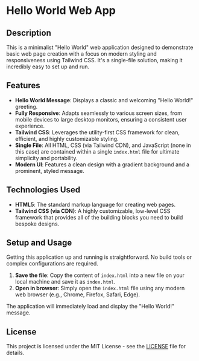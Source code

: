 # Hello World Web App

## Description
This is a minimalist "Hello World" web application designed to demonstrate basic web page creation with a focus on modern styling and responsiveness using Tailwind CSS. It's a single-file solution, making it incredibly easy to set up and run.

## Features
- **Hello World Message**: Displays a classic and welcoming "Hello World!" greeting.
- **Fully Responsive**: Adapts seamlessly to various screen sizes, from mobile devices to large desktop monitors, ensuring a consistent user experience.
- **Tailwind CSS**: Leverages the utility-first CSS framework for clean, efficient, and highly customizable styling.
- **Single File**: All HTML, CSS (via Tailwind CDN), and JavaScript (none in this case) are contained within a single `index.html` file for ultimate simplicity and portability.
- **Modern UI**: Features a clean design with a gradient background and a prominent, styled message.

## Technologies Used
- **HTML5**: The standard markup language for creating web pages.
- **Tailwind CSS (via CDN)**: A highly customizable, low-level CSS framework that provides all of the building blocks you need to build bespoke designs.

## Setup and Usage
Getting this application up and running is straightforward. No build tools or complex configurations are required.

1.  **Save the file**: Copy the content of `index.html` into a new file on your local machine and save it as `index.html`.
2.  **Open in browser**: Simply open the `index.html` file using any modern web browser (e.g., Chrome, Firefox, Safari, Edge).

The application will immediately load and display the "Hello World!" message.

## License
This project is licensed under the MIT License - see the [LICENSE](LICENSE) file for details.
